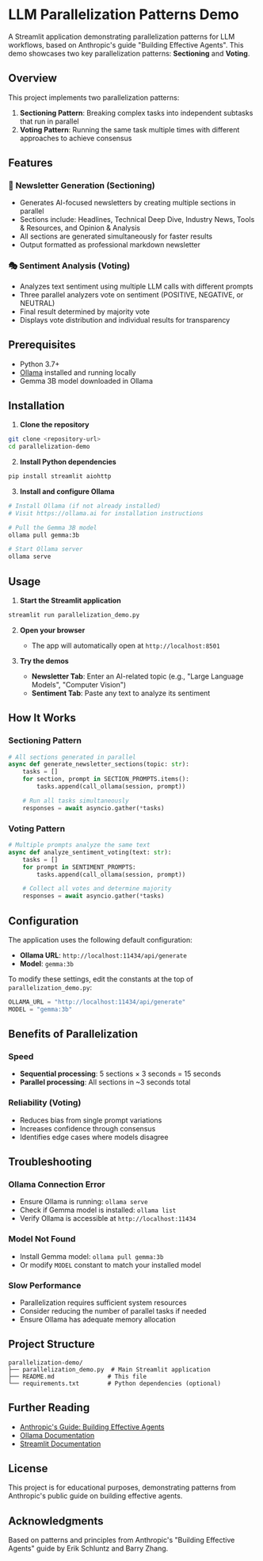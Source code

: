 # LLM Parallelization Patterns Demo

A Streamlit application demonstrating parallelization patterns for LLM workflows, based on Anthropic's guide "Building Effective Agents". This demo showcases two key parallelization patterns: **Sectioning** and **Voting**.

## Overview

This project implements two parallelization patterns:

1. **Sectioning Pattern**: Breaking complex tasks into independent subtasks that run in parallel
2. **Voting Pattern**: Running the same task multiple times with different approaches to achieve consensus

## Features

### 📰 Newsletter Generation (Sectioning)

- Generates AI-focused newsletters by creating multiple sections in parallel
- Sections include: Headlines, Technical Deep Dive, Industry News, Tools & Resources, and Opinion & Analysis
- All sections are generated simultaneously for faster results
- Output formatted as professional markdown newsletter

### 🎭 Sentiment Analysis (Voting)

- Analyzes text sentiment using multiple LLM calls with different prompts
- Three parallel analyzers vote on sentiment (POSITIVE, NEGATIVE, or NEUTRAL)
- Final result determined by majority vote
- Displays vote distribution and individual results for transparency

## Prerequisites

- Python 3.7+
- [Ollama](https://ollama.ai/) installed and running locally
- Gemma 3B model downloaded in Ollama

## Installation

1. **Clone the repository**

```bash
git clone <repository-url>
cd parallelization-demo
```

2. **Install Python dependencies**

```bash
pip install streamlit aiohttp
```

3. **Install and configure Ollama**

```bash
# Install Ollama (if not already installed)
# Visit https://ollama.ai for installation instructions

# Pull the Gemma 3B model
ollama pull gemma:3b

# Start Ollama server
ollama serve
```

## Usage

1. **Start the Streamlit application**

```bash
streamlit run parallelization_demo.py
```

2. **Open your browser**

   - The app will automatically open at `http://localhost:8501`

3. **Try the demos**
   - **Newsletter Tab**: Enter an AI-related topic (e.g., "Large Language Models", "Computer Vision")
   - **Sentiment Tab**: Paste any text to analyze its sentiment

## How It Works

### Sectioning Pattern

```python
# All sections generated in parallel
async def generate_newsletter_sections(topic: str):
    tasks = []
    for section, prompt in SECTION_PROMPTS.items():
        tasks.append(call_ollama(session, prompt))

    # Run all tasks simultaneously
    responses = await asyncio.gather(*tasks)
```

### Voting Pattern

```python
# Multiple prompts analyze the same text
async def analyze_sentiment_voting(text: str):
    tasks = []
    for prompt in SENTIMENT_PROMPTS:
        tasks.append(call_ollama(session, prompt))

    # Collect all votes and determine majority
    responses = await asyncio.gather(*tasks)
```

## Configuration

The application uses the following default configuration:

- **Ollama URL**: `http://localhost:11434/api/generate`
- **Model**: `gemma:3b`

To modify these settings, edit the constants at the top of `parallelization_demo.py`:

```python
OLLAMA_URL = "http://localhost:11434/api/generate"
MODEL = "gemma:3b"
```

## Benefits of Parallelization

### Speed

- **Sequential processing**: 5 sections × 3 seconds = 15 seconds
- **Parallel processing**: All sections in ~3 seconds total

### Reliability (Voting)

- Reduces bias from single prompt variations
- Increases confidence through consensus
- Identifies edge cases where models disagree

## Troubleshooting

### Ollama Connection Error

- Ensure Ollama is running: `ollama serve`
- Check if Gemma model is installed: `ollama list`
- Verify Ollama is accessible at `http://localhost:11434`

### Model Not Found

- Install Gemma model: `ollama pull gemma:3b`
- Or modify `MODEL` constant to match your installed model

### Slow Performance

- Parallelization requires sufficient system resources
- Consider reducing the number of parallel tasks if needed
- Ensure Ollama has adequate memory allocation

## Project Structure

```
parallelization-demo/
├── parallelization_demo.py  # Main Streamlit application
├── README.md               # This file
└── requirements.txt        # Python dependencies (optional)
```

## Further Reading

- [Anthropic's Guide: Building Effective Agents](https://www.anthropic.com/news/building-effective-agents)
- [Ollama Documentation](https://github.com/ollama/ollama)
- [Streamlit Documentation](https://docs.streamlit.io)

## License

This project is for educational purposes, demonstrating patterns from Anthropic's public guide on building effective agents.

## Acknowledgments

Based on patterns and principles from Anthropic's "Building Effective Agents" guide by Erik Schluntz and Barry Zhang.

